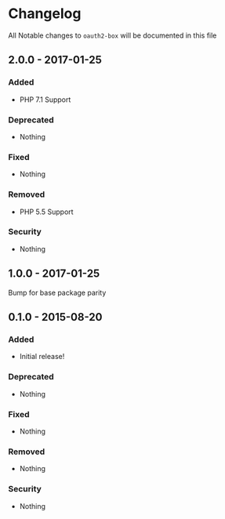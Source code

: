 # Changelog
All Notable changes to `oauth2-box` will be documented in this file

## 2.0.0 - 2017-01-25

### Added
- PHP 7.1 Support

### Deprecated
- Nothing

### Fixed
- Nothing

### Removed
- PHP 5.5 Support

### Security
- Nothing

## 1.0.0 - 2017-01-25

Bump for base package parity

## 0.1.0 - 2015-08-20

### Added
- Initial release!

### Deprecated
- Nothing

### Fixed
- Nothing

### Removed
- Nothing

### Security
- Nothing
